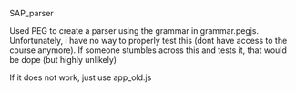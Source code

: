 SAP_parser

Used PEG to create a parser using the grammar in grammar.pegjs. Unfortunately, i have no way to properly test this (dont have access to the course anymore). If someone stumbles across this and tests it, that would be dope (but highly unlikely)

If it does not work, just use app_old.js